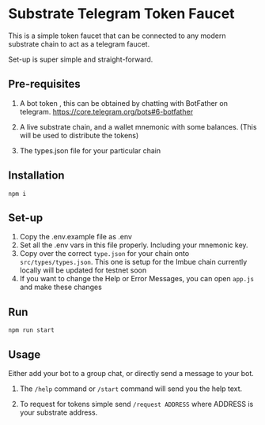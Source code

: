 # Substrate Telegram Token Faucet

This is a simple token faucet that can be connected to any modern substrate chain to act as a telegram faucet.

Set-up is super simple and straight-forward.

## Pre-requisites

1. A bot token , this can be obtained by chatting with BotFather on telegram. https://core.telegram.org/bots#6-botfather

2. A live substrate chain, and a wallet mnemonic with some balances. (This will be used to distribute the tokens)

3. The types.json file for your particular chain

## Installation

`npm i`

## Set-up

1. Copy the .env.example file as .env
2. Set all the .env vars in this file properly. Including your mnemonic key.
3. Copy over the correct `type.json` for your chain onto `src/types/types.json`. This one is setup for the Imbue chain currently locally will be updated for testnet soon
4. If you want to change the Help or Error Messages, you can open `app.js` and make these changes

## Run

`npm run start`

## Usage

Either add your bot to a group chat, or directly send a message to your bot.

1. The `/help` command or `/start` command will send you the help text.

2. To request for tokens simple send `/request ADDRESS` where ADDRESS is your substrate address.
